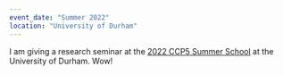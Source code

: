 ```yaml
---
event_date: "Summer 2022"
location: "University of Durham"
---
```

I am giving a research seminar at the [2022 CCP5 Summer School](https://summer2022.ccp5.ac.uk) at the University of Durham. Wow!